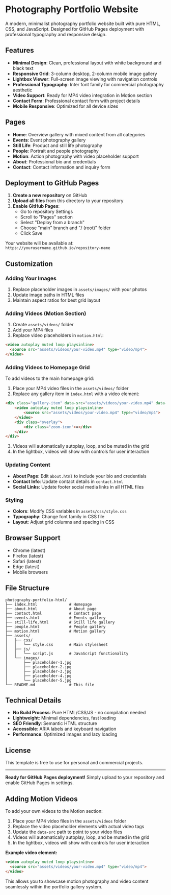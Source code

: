# Photography Portfolio Website

A modern, minimalist photography portfolio website built with pure HTML, CSS, and JavaScript. Designed for GitHub Pages deployment with professional typography and responsive design.

## Features

- **Minimal Design**: Clean, professional layout with white background and black text
- **Responsive Grid**: 3-column desktop, 2-column mobile image gallery
- **Lightbox Viewer**: Full-screen image viewing with navigation controls
- **Professional Typography**: Inter font family for commercial photography aesthetic
- **Video Support**: Ready for MP4 video integration in Motion section
- **Contact Form**: Professional contact form with project details
- **Mobile Responsive**: Optimized for all device sizes

## Pages

- **Home**: Overview gallery with mixed content from all categories
- **Events**: Event photography gallery
- **Still Life**: Product and still life photography
- **People**: Portrait and people photography
- **Motion**: Action photography with video placeholder support
- **About**: Professional bio and credentials
- **Contact**: Contact information and inquiry form

## Deployment to GitHub Pages

1. **Create a new repository** on GitHub
2. **Upload all files** from this directory to your repository
3. **Enable GitHub Pages**:
   - Go to repository Settings
   - Scroll to "Pages" section
   - Select "Deploy from a branch"
   - Choose "main" branch and "/ (root)" folder
   - Click Save

Your website will be available at: `https://yourusername.github.io/repository-name`

## Customization

### Adding Your Images
1. Replace placeholder images in `assets/images/` with your photos
2. Update image paths in HTML files
3. Maintain aspect ratios for best grid layout

### Adding Videos (Motion Section)
1. Create `assets/videos/` folder
2. Add your MP4 files
3. Replace video placeholders in `motion.html`:
```html
<video autoplay muted loop playsinline>
  <source src="assets/videos/your-video.mp4" type="video/mp4">
</video>
```

### Adding Videos to Homepage Grid
To add videos to the main homepage grid:
1. Place your MP4 video files in the `assets/videos/` folder
2. Replace any gallery item in `index.html` with a video element:
```html
<div class="gallery-item" data-src="assets/videos/your-video.mp4" data-alt="Video description" data-type="video">
    <video autoplay muted loop playsinline>
        <source src="assets/videos/your-video.mp4" type="video/mp4">
    </video>
    <div class="overlay">
        <div class="zoom-icon">⊕</div>
    </div>
</div>
```
3. Videos will automatically autoplay, loop, and be muted in the grid
4. In the lightbox, videos will show with controls for user interaction

### Updating Content
- **About Page**: Edit `about.html` to include your bio and credentials
- **Contact Info**: Update contact details in `contact.html`
- **Social Links**: Update footer social media links in all HTML files

### Styling
- **Colors**: Modify CSS variables in `assets/css/style.css`
- **Typography**: Change font family in CSS file
- **Layout**: Adjust grid columns and spacing in CSS

## Browser Support

- Chrome (latest)
- Firefox (latest)
- Safari (latest)
- Edge (latest)
- Mobile browsers

## File Structure

```
photography-portfolio-html/
├── index.html              # Homepage
├── about.html              # About page
├── contact.html            # Contact page
├── events.html             # Events gallery
├── still-life.html         # Still life gallery
├── people.html             # People gallery
├── motion.html             # Motion gallery
├── assets/
│   ├── css/
│   │   └── style.css       # Main stylesheet
│   ├── js/
│   │   └── script.js       # JavaScript functionality
│   └── images/
│       ├── placeholder-1.jpg
│       ├── placeholder-2.jpg
│       ├── placeholder-3.jpg
│       ├── placeholder-4.jpg
│       └── placeholder-5.jpg
└── README.md               # This file
```

## Technical Details

- **No Build Process**: Pure HTML/CSS/JS - no compilation needed
- **Lightweight**: Minimal dependencies, fast loading
- **SEO Friendly**: Semantic HTML structure
- **Accessible**: ARIA labels and keyboard navigation
- **Performance**: Optimized images and lazy loading

## License

This template is free to use for personal and commercial projects.

---

**Ready for GitHub Pages deployment!** Simply upload to your repository and enable GitHub Pages in settings.



## Adding Motion Videos

To add your own videos to the Motion section:

1. Place your MP4 video files in the `assets/videos` folder
2. Replace the video placeholder elements with actual video tags
3. Update the `data-src` path to point to your video files
4. Videos will automatically autoplay, loop, and be muted in the grid
5. In the lightbox, videos will show with controls for user interaction

**Example video element:**
```html
<video autoplay muted loop playsinline>
  <source src="assets/videos/your-video.mp4" type="video/mp4">
</video>
```

This allows you to showcase motion photography and video content seamlessly within the portfolio gallery system.

